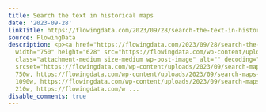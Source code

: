 ```yaml
---
title: Search the text in historical maps
date: '2023-09-28'
linkTitle: https://flowingdata.com/2023/09/28/search-the-text-in-historical-maps/
source: FlowingData
description: <p><a href="https://flowingdata.com/2023/09/28/search-the-text-in-historical-maps/"><img
  width="750" height="628" src="https://flowingdata.com/wp-content/uploads/2023/09/search-maps-by-text-750x628.jpeg"
  class="attachment-medium size-medium wp-post-image" alt="" decoding="async" loading="lazy"
  srcset="https://flowingdata.com/wp-content/uploads/2023/09/search-maps-by-text-750x628.jpeg
  750w, https://flowingdata.com/wp-content/uploads/2023/09/search-maps-by-text-1090x912.jpeg
  1090w, https://flowingdata.com/wp-content/uploads/2023/09/search-maps-by-text-210x176.jpeg
  210w, https://flowingdata.com/w ...
disable_comments: true
---
```

<p><a href="https://flowingdata.com/2023/09/28/search-the-text-in-historical-maps/"><img width="750" height="628" src="https://flowingdata.com/wp-content/uploads/2023/09/search-maps-by-text-750x628.jpeg" class="attachment-medium size-medium wp-post-image" alt="" decoding="async" loading="lazy" srcset="https://flowingdata.com/wp-content/uploads/2023/09/search-maps-by-text-750x628.jpeg 750w, https://flowingdata.com/wp-content/uploads/2023/09/search-maps-by-text-1090x912.jpeg 1090w, https://flowingdata.com/wp-content/uploads/2023/09/search-maps-by-text-210x176.jpeg 210w, https://flowingdata.com/w ...